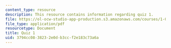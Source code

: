 ```yaml
---
content_type: resource
description: This resource contains information regarding quiz 1.
file: https://ol-ocw-studio-app-production.s3.amazonaws.com/courses/1-00-introduction-to-computers-and-engineering-problem-solving-spring-2012/3794cc0838232e0db3ccf2e183c73a6a_MIT1_00S12_Quiz1_S11.pdf
file_type: application/pdf
resourcetype: Document
title: Quiz 1
uid: 3794cc08-3823-2e0d-b3cc-f2e183c73a6a
---
```


